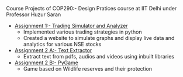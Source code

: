 Course Projects of COP290:- Design Pratices course at IIT Delhi under Professor Huzur Saran

- [Assignment 1:- Trading Simulator and Analyzer](./Assignment_1_Trading_Simulator_and_Analyzer)
    * Implemented various trading strategies in python
    * Created a website to simulate graphs and display live data and analytics for various NSE stocks
- [Assignment 2 A:- Text Extractor](./Assignment_2_A_Text_Extractor)
    * Extract text from pdfs, audios and videos using inbuilt libraries
- [Assignment 2 B:- PyGame](./Assignment_2_B_PyGame)
    * Game based on Wildlife reserves and their protection

